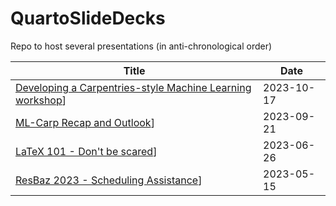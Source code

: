 # QuartoSlideDecks
Repo to host several presentations (in anti-chronological order)

| Title | Date |
| --- | --- |
| [Developing a Carpentries-style Machine Learning workshop](https://jensbri.github.io/QuartoSlides/LightningTalk#/title-slide)] | 2023-10-17 |
| [ML-Carp Recap and Outlook](https://jensbri.github.io/QuartoSlides/ML-Recap#/title-slide)] | 2023-09-21 |
| [LaTeX 101 - Don't be scared](https://jensbri.github.io/QuartoSlides/LaTeX101#/title-slide)] | 2023-06-26 |
| [ResBaz 2023 - Scheduling Assistance](https://jensbri.github.io/QuartoSlides/ResBazPlanning#/title-slide)] | 2023-05-15 |

